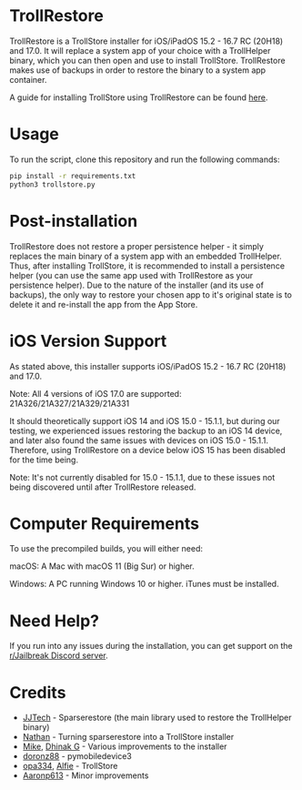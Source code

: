 # TrollRestore
TrollRestore is a TrollStore installer for iOS/iPadOS 15.2 - 16.7 RC (20H18) and 17.0. It will replace a system app of your choice with a TrollHelper binary, which you can then open and use to install TrollStore. TrollRestore makes use of backups in order to restore the binary to a system app container. 

A guide for installing TrollStore using TrollRestore can be found [here](https://ios.cfw.guide/installing-trollstore-trollrestore).

# Usage
To run the script, clone this repository and run the following commands:
```sh
pip install -r requirements.txt
python3 trollstore.py
```

# Post-installation
TrollRestore does not restore a proper persistence helper - it simply replaces the main binary of a system app with an embedded TrollHelper. Thus, after installing TrollStore, it is recommended to install a persistence helper (you can use the same app used with TrollRestore as your persistence helper). Due to the nature of the installer (and its use of backups), the only way to restore your chosen app to it's original state is to delete it and re-install the app from the App Store.

# iOS Version Support
As stated above, this installer supports iOS/iPadOS 15.2 - 16.7 RC (20H18) and 17.0. 

Note: All 4 versions of iOS 17.0 are supported: 21A326/21A327/21A329/21A331

It should theoretically support iOS 14 and iOS 15.0 - 15.1.1, but during our testing, we experienced issues restoring the backup to an iOS 14 device, and later also found the same issues with devices on iOS 15.0 - 15.1.1. Therefore, using TrollRestore on a device below iOS 15 has been disabled for the time being.

Note: It's not currently disabled for 15.0 - 15.1.1, due to these issues not being discovered until after TrollRestore released.

# Computer Requirements
To use the precompiled builds, you will either need:

macOS: A Mac with macOS 11 (Big Sur) or higher.

Windows: A PC running Windows 10 or higher. iTunes must be installed.

# Need Help?
If you run into any issues during the installation, you can get support on the [r/Jailbreak Discord server](https://discord.gg/jb).

# Credits
* [JJTech](https://github.com/JJTech0130) - Sparserestore (the main library used to restore the TrollHelper binary)
* [Nathan](https://github.com/verygenericname) - Turning sparserestore into a TrollStore installer
* [Mike](https://github.com/TheMasterOfMike), [Dhinak G](https://github.com/dhinakg) - Various improvements to the installer
* [doronz88](https://github.com/doronz88) - pymobiledevice3
* [opa334](https://github.com/opa334), [Alfie](https://github.com/alfiecg24) - TrollStore
* [Aaronp613](https://x.com/aaronp613) - Minor improvements
